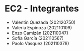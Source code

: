 # EC2 - Integrantes

- Valentín Quezada (202120750)
- Valeria Espinoza (202110109)
- Enzo Camizán (202110047)
- Sofía García (202110567)
- Paolo Vásquez (202110379)
